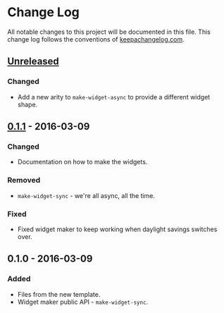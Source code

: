 # Change Log
All notable changes to this project will be documented in this file. This change log follows the conventions of [keepachangelog.com](http://keepachangelog.com/).

## [Unreleased]
### Changed
- Add a new arity to `make-widget-async` to provide a different widget shape.

## [0.1.1] - 2016-03-09
### Changed
- Documentation on how to make the widgets.

### Removed
- `make-widget-sync` - we're all async, all the time.

### Fixed
- Fixed widget maker to keep working when daylight savings switches over.

## 0.1.0 - 2016-03-09
### Added
- Files from the new template.
- Widget maker public API - `make-widget-sync`.

[Unreleased]: https://github.com/your-name/life-game.clj/compare/0.1.1...HEAD
[0.1.1]: https://github.com/your-name/life-game.clj/compare/0.1.0...0.1.1
